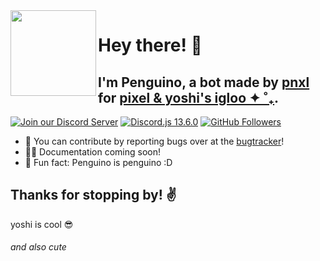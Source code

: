 <img width="137" height="137" align="left" src="https://media.discordapp.net/attachments/879597336286879775/934629861488734228/Screen_Shot_2022-01-23_at_12.35.15_pm.png?width=158&height=168"> 

# Hey there! 👋
## I'm Penguino, a bot made by [pnxl](https://github.com/pnxl) for [pixel & yoshi's igloo ✦ ˚₊](https://discord.gg/GQ5nhj2BaE).

[![Join our Discord Server](https://img.shields.io/discord/931029695368151080?color=%235865F2&label=discord)](https://discord.gg/GQ5nhj2BaE)
[![Discord.js 13.6.0](https://img.shields.io/badge/discord.js-13.6.0-ff69b4)](https://github.com/discordjs/discord.js)
[![GitHub Followers](https://img.shields.io/github/followers/PenguinoBot?style=flat&label=GitHub%20Followers)](https://github.com/PenguinoBot)

- 🌈 You can contribute by reporting bugs over at the [bugtracker](https://github.com/PenguinoBot/bugtracker)!
- 👩‍💻 Documentation coming soon!
- 🍿 Fun fact: Penguino is penguino :D

## Thanks for stopping by! ✌
yoshi is cool 😎
###### and also cute
